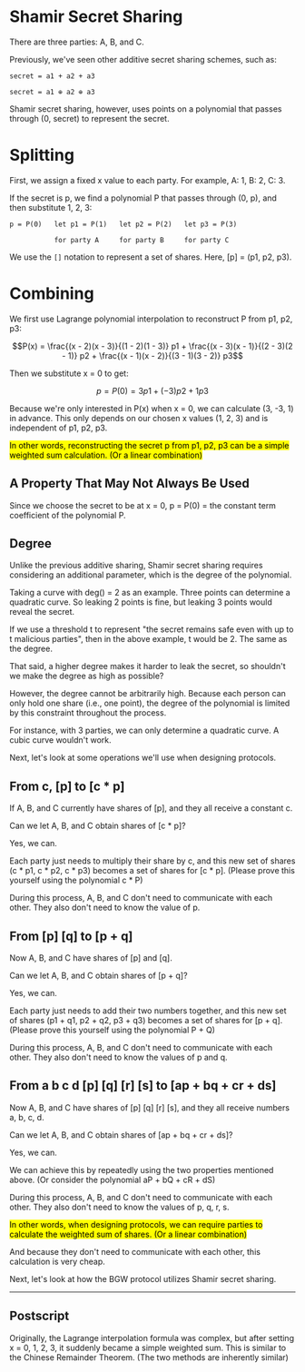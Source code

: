 <script>
MathJax = {
  tex: {
    inlineMath: [['$', '$'], ['\\(', '\\)']]
  }
};
</script>
<script type="text/javascript" id="MathJax-script" async src="https://cdn.jsdelivr.net/npm/mathjax@3/es5/tex-mml-chtml.js">
</script>

# Shamir Secret Sharing

There are three parties: A, B, and C.

Previously, we've seen other additive secret sharing schemes, such as:
```
secret = a1 + a2 + a3

secret = a1 ⊕ a2 ⊕ a3
```

Shamir secret sharing, however, uses points on a polynomial that passes through (0, secret) to represent the secret.

# Splitting

First, we assign a fixed x value to each party. For example, A: 1, B: 2, C: 3.

If the secret is p, we find a polynomial P that passes through (0, p), and then substitute 1, 2, 3:
```
p = P(0)   let p1 = P(1)   let p2 = P(2)   let p3 = P(3)

           for party A     for party B     for party C
```

We use the `[]` notation to represent a set of shares. Here, [p] = (p1, p2, p3).

# Combining

We first use Lagrange polynomial interpolation to reconstruct P from p1, p2, p3:

$$P(x) = \frac{(x - 2)(x - 3)}{(1 - 2)(1 - 3)} p1 + \frac{(x - 3)(x - 1)}{(2 - 3)(2 - 1)} p2 + \frac{(x - 1)(x - 2)}{(3 - 1)(3 - 2)} p3$$

Then we substitute x = 0 to get:

$$p = P(0) = 3 p1 + (-3) p2 + 1 p3$$

Because we're only interested in P(x) when x = 0, we can calculate (3, -3, 1) in advance. This only depends on our chosen x values (1, 2, 3) and is independent of p1, p2, p3.

<mark>In other words, reconstructing the secret p from p1, p2, p3 can be a simple weighted sum calculation. (Or a linear combination)</mark>

## A Property That May Not Always Be Used

Since we choose the secret to be at x = 0, p = P(0) = the constant term coefficient of the polynomial P.

## Degree

Unlike the previous additive sharing, Shamir secret sharing requires considering an additional parameter, which is the degree of the polynomial.

Taking a curve with deg() = 2 as an example. Three points can determine a quadratic curve. So leaking 2 points is fine, but leaking 3 points would reveal the secret.

If we use a threshold t to represent "the secret remains safe even with up to t malicious parties", then in the above example, t would be 2. The same as the degree.

That said, a higher degree makes it harder to leak the secret, so shouldn't we make the degree as high as possible?

However, the degree cannot be arbitrarily high. Because each person can only hold one share (i.e., one point), the degree of the polynomial is limited by this constraint throughout the process.

For instance, with 3 parties, we can only determine a quadratic curve. A cubic curve wouldn't work.

Next, let's look at some operations we'll use when designing protocols.

## From c, [p] to [c * p]

If A, B, and C currently have shares of [p], and they all receive a constant c.

Can we let A, B, and C obtain shares of [c * p]?

Yes, we can.

Each party just needs to multiply their share by c, and this new set of shares (c * p1, c * p2, c * p3) becomes a set of shares for [c * p].
(Please prove this yourself using the polynomial c * P)

During this process, A, B, and C don't need to communicate with each other. They also don't need to know the value of p.

## From [p] [q] to [p + q]

Now A, B, and C have shares of [p] and [q].

Can we let A, B, and C obtain shares of [p + q]?

Yes, we can.

Each party just needs to add their two numbers together, and this new set of shares (p1 + q1, p2 + q2, p3 + q3) becomes a set of shares for [p + q].
(Please prove this yourself using the polynomial P + Q)

During this process, A, B, and C don't need to communicate with each other. They also don't need to know the values of p and q.

## From a b c d [p] [q] [r] [s] to [ap + bq + cr + ds]

Now A, B, and C have shares of [p] [q] [r] [s], and they all receive numbers a, b, c, d.

Can we let A, B, and C obtain shares of [ap + bq + cr + ds]?

Yes, we can.

We can achieve this by repeatedly using the two properties mentioned above.
(Or consider the polynomial aP + bQ + cR + dS)

During this process, A, B, and C don't need to communicate with each other. They also don't need to know the values of p, q, r, s.

<mark>In other words, when designing protocols, we can require parties to calculate the weighted sum of shares. (Or a linear combination)</mark>

And because they don't need to communicate with each other, this calculation is very cheap.

Next, let's look at how the BGW protocol utilizes Shamir secret sharing.

----
## Postscript

Originally, the Lagrange interpolation formula was complex, but after setting x = 0, 1, 2, 3, it suddenly became a simple weighted sum. This is similar to the Chinese Remainder Theorem. (The two methods are inherently similar)
